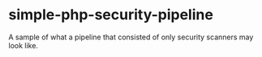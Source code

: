 # simple-php-security-pipeline
A sample of what a pipeline that consisted of only security scanners may look like.
